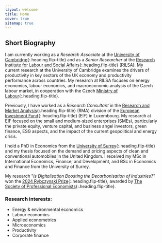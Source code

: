 ```yaml
---
layout: welcome
title: Home
cover: true
sitemap: true
---
```


## Short Biography
I am currently working as a *Research Associate* at the [University of Cambridge](https://www.bennettinstitute.cam.ac.uk/){:.heading.flip-title} and as a *Senior Researcher* at the [Research Institute for Labour and Social Affairs](https://www.rilsa.cz/en/){:.heading.flip-title} (RILSA). My current research at the University of Cambridge examines the drivers of productivity in key sectors of the UK economy and productivity performance across countries. My research at RILSA focuses on energy economics, labour economics, and macroeconomic analysis of the Czech labour market, in cooperation with the Czech [Ministry of Labour](https://www.mpsv.cz/web/en){:.heading.flip-title}.

Previously, I have worked as a *Research Consultant* in the [Research and Market Analysis](https://www.eif.org/news_centre/research/index.htm){:.heading.flip-title} (RMA) division of the [European Investment Fund](https://www.eif.org/){:.heading.flip-title} (EIF) in Luxembourg. My research at EIF focused on the small and medium-sized enterprises (SMEs), particularly the private equity, venture capital, and business angel investors, green finance, ESG aspects, and the impact of the current geopolitical and energy crisis.

I hold a PhD in Economics from the [University of Surrey](https://www.surrey.ac.uk/school-economics){:.heading.flip-title} and my thesis focused on the demand and pricing aspects of clean and conventional automobiles in the United Kingdom. I received my MSc in International Economics, Finance, and Development, and BSc in Economics and Finance from the University of Surrey.

My research "*Is Digitalisation Boosting the Decarbonisation of Industries?*" won the [2024 Rybczynski Prize](https://spe.org.uk/latest/news/12328/rybcznski-prize-winners-announced-at-the-annual-summer-drinks){:.heading.flip-title}, awarded by [The Society of Professional Economists](https://spe.org.uk/){:.heading.flip-title}.

### Research interests:
- Energy & environmental economics
- Labour economics
- Applied econometrics
- Microeconomics
- Productivity
- Corporate finance


[documentation]: docs/README.md
[install]: docs/install.md
[upgrade]: docs/upgrade.md
[config]: docs/config.md

